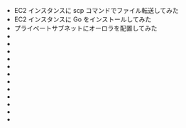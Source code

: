 - EC2 インスタンスに scp コマンドでファイル転送してみた
- EC2 インスタンスに Go をインストールしてみた
- プライベートサブネットにオーロラを配置してみた
-
-
-
-
-
-
-
-
-
-
-
-
